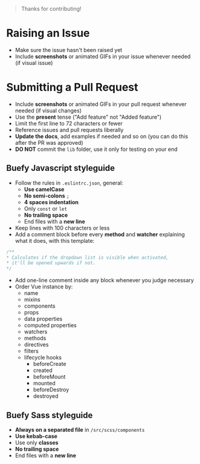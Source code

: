 > Thanks for contributing!

# Raising an Issue

* Make sure the issue hasn't been raised yet
* Include **screenshots** or animated GIFs in your issue whenever needed (if visual issue)

# Submitting a Pull Request

* Include **screenshots** or animated GIFs in your pull request whenever needed (if visual changes)
* Use the **present** tense ("Add feature" not "Added feature")
* Limit the first line to 72 characters or fewer
* Reference issues and pull requests liberally
* **Update the docs**, add examples if needed and so on (you can do this after the PR was approved)
* **DO NOT** commit the ``lib`` folder, use it only for testing on your end

## Buefy Javascript styleguide

* Follow the rules in ``.eslintrc.json``, general:
    * **Use camelCase**
    * **No semi-colons** `;`
    * **4 spaces indentation**
    * Only ``const`` or ``let``
    * **No trailing space**
    * End files with a **new line**
* Keep lines with 100 characters or less
* Add a comment block before every **method** and **watcher** explaining what it does, with this template:
```javascript
/**
* Calculates if the dropdown list is visible when activated,
* it'll be opened upwards if not.
*/
```
* Add one-line comment inside any block whenever you judge necessary
* Order Vue instance by:
    * name
    * mixins
    * components
    * props
    * data properties
    * computed properties
    * watchers
    * methods
    * directives
    * filters
    * lifecycle hooks
        * beforeCreate
        * created
        * beforeMount
        * mounted
        * beforeDestroy
        * destroyed

## Buefy Sass styleguide

* **Always on a separated file** in ``/src/scss/components``
* **Use kebab-case**
* Use only **classes**
* **No trailing space**
* End files with a **new line**
